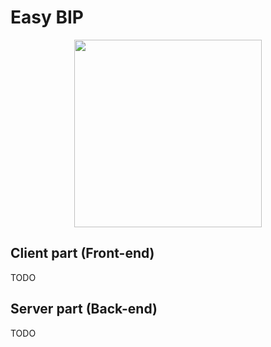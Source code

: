 # Easy BIP
<p align="center">
  <img width="300" src="https://user-images.githubusercontent.com/16295803/74588737-22b1d500-5010-11ea-84a6-ccfde59cf47b.png">
</p>

## Client part (Front-end)
TODO

## Server part (Back-end)
TODO
